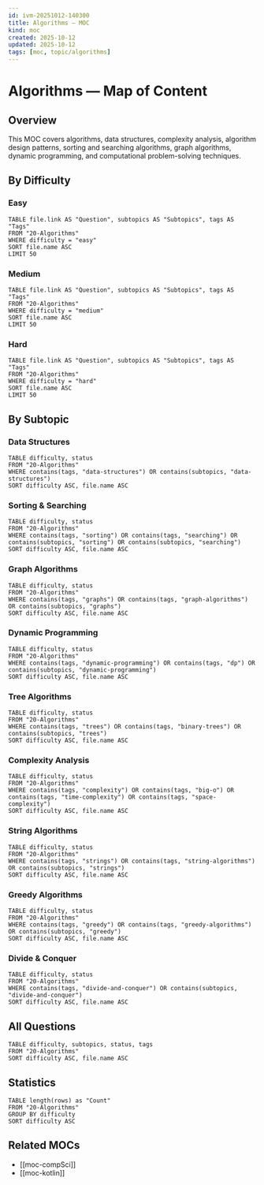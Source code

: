 ```yaml
---
id: ivm-20251012-140300
title: Algorithms — MOC
kind: moc
created: 2025-10-12
updated: 2025-10-12
tags: [moc, topic/algorithms]
---
```


# Algorithms — Map of Content

## Overview
This MOC covers algorithms, data structures, complexity analysis, algorithm design patterns, sorting and searching algorithms, graph algorithms, dynamic programming, and computational problem-solving techniques.

## By Difficulty

### Easy
```dataview
TABLE file.link AS "Question", subtopics AS "Subtopics", tags AS "Tags"
FROM "20-Algorithms"
WHERE difficulty = "easy"
SORT file.name ASC
LIMIT 50
```

### Medium
```dataview
TABLE file.link AS "Question", subtopics AS "Subtopics", tags AS "Tags"
FROM "20-Algorithms"
WHERE difficulty = "medium"
SORT file.name ASC
LIMIT 50
```

### Hard
```dataview
TABLE file.link AS "Question", subtopics AS "Subtopics", tags AS "Tags"
FROM "20-Algorithms"
WHERE difficulty = "hard"
SORT file.name ASC
LIMIT 50
```

## By Subtopic

### Data Structures
```dataview
TABLE difficulty, status
FROM "20-Algorithms"
WHERE contains(tags, "data-structures") OR contains(subtopics, "data-structures")
SORT difficulty ASC, file.name ASC
```

### Sorting & Searching
```dataview
TABLE difficulty, status
FROM "20-Algorithms"
WHERE contains(tags, "sorting") OR contains(tags, "searching") OR contains(subtopics, "sorting") OR contains(subtopics, "searching")
SORT difficulty ASC, file.name ASC
```

### Graph Algorithms
```dataview
TABLE difficulty, status
FROM "20-Algorithms"
WHERE contains(tags, "graphs") OR contains(tags, "graph-algorithms") OR contains(subtopics, "graphs")
SORT difficulty ASC, file.name ASC
```

### Dynamic Programming
```dataview
TABLE difficulty, status
FROM "20-Algorithms"
WHERE contains(tags, "dynamic-programming") OR contains(tags, "dp") OR contains(subtopics, "dynamic-programming")
SORT difficulty ASC, file.name ASC
```

### Tree Algorithms
```dataview
TABLE difficulty, status
FROM "20-Algorithms"
WHERE contains(tags, "trees") OR contains(tags, "binary-trees") OR contains(subtopics, "trees")
SORT difficulty ASC, file.name ASC
```

### Complexity Analysis
```dataview
TABLE difficulty, status
FROM "20-Algorithms"
WHERE contains(tags, "complexity") OR contains(tags, "big-o") OR contains(tags, "time-complexity") OR contains(tags, "space-complexity")
SORT difficulty ASC, file.name ASC
```

### String Algorithms
```dataview
TABLE difficulty, status
FROM "20-Algorithms"
WHERE contains(tags, "strings") OR contains(tags, "string-algorithms") OR contains(subtopics, "strings")
SORT difficulty ASC, file.name ASC
```

### Greedy Algorithms
```dataview
TABLE difficulty, status
FROM "20-Algorithms"
WHERE contains(tags, "greedy") OR contains(tags, "greedy-algorithms") OR contains(subtopics, "greedy")
SORT difficulty ASC, file.name ASC
```

### Divide & Conquer
```dataview
TABLE difficulty, status
FROM "20-Algorithms"
WHERE contains(tags, "divide-and-conquer") OR contains(subtopics, "divide-and-conquer")
SORT difficulty ASC, file.name ASC
```

## All Questions
```dataview
TABLE difficulty, subtopics, status, tags
FROM "20-Algorithms"
SORT difficulty ASC, file.name ASC
```

## Statistics
```dataview
TABLE length(rows) as "Count"
FROM "20-Algorithms"
GROUP BY difficulty
SORT difficulty ASC
```

## Related MOCs
- [[moc-compSci]]
- [[moc-kotlin]]
